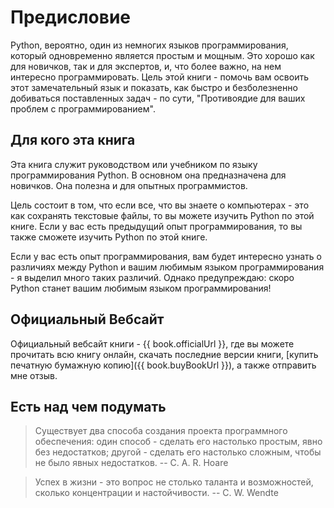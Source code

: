 # Предисловие

Python, вероятно, один из немногих языков программирования, который одновременно является простым и мощным. Это хорошо как для новичков, так и для экспертов, и, что более важно, на нем интересно программировать. Цель этой книги - помочь вам освоить этот замечательный язык и показать, как быстро и безболезненно добиваться поставленных задач - по сути, "Противоядие для ваших проблем с программированием".

## Для кого эта книга

Эта книга служит руководством или учебником по языку программирования Python. В основном она предназначена для новичков. Она полезна и для опытных программистов.

Цель состоит в том, что если все, что вы знаете о компьютерах - это как сохранять текстовые файлы, то вы можете изучить Python по этой книге. Если у вас есть предыдущий опыт программирования, то вы также сможете изучить Python по этой книге.

Если у вас есть опыт программирования, вам будет интересно узнать о различиях между Python и вашим любимым языком программирования - я выделил много таких различий. Однако предупреждаю: скоро Python станет вашим любимым языком программирования!

## Официальный Вебсайт

Официальный вебсайт книги - {{ book.officialUrl }}, где вы можете прочитать всю книгу онлайн, скачать последние версии книги, [купить печатную бумажную копию]({{ book.buyBookUrl }}), а также отправить мне отзыв.

## Есть над чем подумать

> Существует два способа создания проекта программного обеспечения: один способ - сделать его настолько простым, явно без недостатков; другой - сделать его настолько сложным, чтобы не было явных недостатков. -- C. A. R. Hoare

<!-- -->

> Успех в жизни - это вопрос не столько таланта и возможностей, сколько концентрации и настойчивости. -- C. W. Wendte
